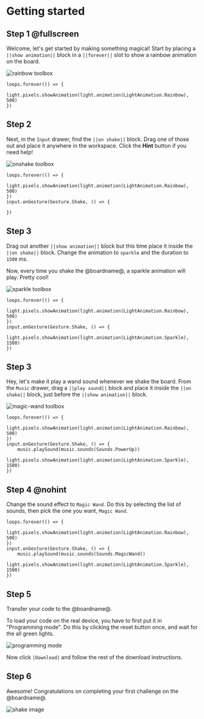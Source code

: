 # Getting started

## Step 1 @fullscreen

Welcome, let's get started by making something magical! Start by placing a ``||show animation||`` block in a ``||forever||`` slot to show a rainbow animation on the board.

![rainbow toolbox](/static/cp/tutorials/getting-started/rainbow-toolbox.gif)

```filterblocks
loops.forever(() => {
    light.pixels.showAnimation(light.animation(LightAnimation.Rainbow), 500)
})
```

## Step 2

Next, in the ``Input`` drawer, find the ``||on shake||`` block. Drag one of those out and place it anywhere in the workspace.
Click the **Hint** button if you need help!

![onshake toolbox](/static/cp/tutorials/getting-started/onshake-toolbox.gif)

```filterblocks
loops.forever(() => {
    light.pixels.showAnimation(light.animation(LightAnimation.Rainbow), 500)
})
input.onGesture(Gesture.Shake, () => {

})
```

## Step 3

Drag out another ``||show animation||`` block but this time place it inside the ``||on shake||`` block. Change the animation to ``sparkle`` and the duration to ``1500`` ms.

Now, every time you shake the @boardname@, a sparkle animation will play. Pretty cool!

![sparkle toolbox](/static/cp/tutorials/getting-started/sparkle-toolbox.gif)

```filterblocks
loops.forever(() => {
    light.pixels.showAnimation(light.animation(LightAnimation.Rainbow), 500)
})
input.onGesture(Gesture.Shake, () => {
    light.pixels.showAnimation(light.animation(LightAnimation.Sparkle), 1500)
})
```

## Step 3

Hey, let's make it play a wand sound whenever we shake the board. From the ``Music`` drawer, drag a ``||play sound||`` block and place it inside the ``||on shake||`` block, just before the ``||show animation||`` block.

![magic-wand toolbox](/static/cp/tutorials/getting-started/wandsound-toolbox.gif)

```filterblocks
loops.forever(() => {
    light.pixels.showAnimation(light.animation(LightAnimation.Rainbow), 500)
})
input.onGesture(Gesture.Shake, () => {
    music.playSound(music.sounds(Sounds.PowerUp))
    light.pixels.showAnimation(light.animation(LightAnimation.Sparkle), 1500)
})
```

## Step 4 @nohint

Change the sound effect to ``Magic Wand``. Do this by selecting the list of sounds, then pick the one you want, ``Magic Wand``.

```filterblocks
loops.forever(() => {
    light.pixels.showAnimation(light.animation(LightAnimation.Rainbow), 500)
})
input.onGesture(Gesture.Shake, () => {
    music.playSound(music.sounds(Sounds.MagicWand))
    light.pixels.showAnimation(light.animation(LightAnimation.Sparkle), 1500)
})
```

## Step 5

Transfer your code to the @boardname@.

To load your code on the real device, you have to first put it in "Programming mode".
Do this by clicking the reset button once, and wait for the all green lights.

![programming mode](/static/cp/tutorials/getting-started/programming-mode.gif)

Now click ``|Download|`` and follow the rest of the download instructions.

## Step 6

Awesome! Congratulations on completing your first challenge on the @boardname@.

![shake image](/static/cp/tutorials/getting-started/shake.gif)
